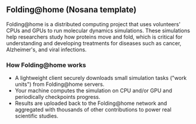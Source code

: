 ## Folding@home (Nosana template)

Folding@home is a distributed computing project that uses volunteers' CPUs and GPUs to run molecular dynamics simulations. These simulations help researchers study how proteins move and fold, which is critical for understanding and developing treatments for diseases such as cancer, Alzheimer's, and viral infections.

### How Folding@home works
- A lightweight client securely downloads small simulation tasks ("work units") from Folding@home servers.
- Your machine computes the simulation on CPU and/or GPU and periodically checkpoints progress.
- Results are uploaded back to the Folding@home network and aggregated with thousands of other contributions to power real scientific studies.
